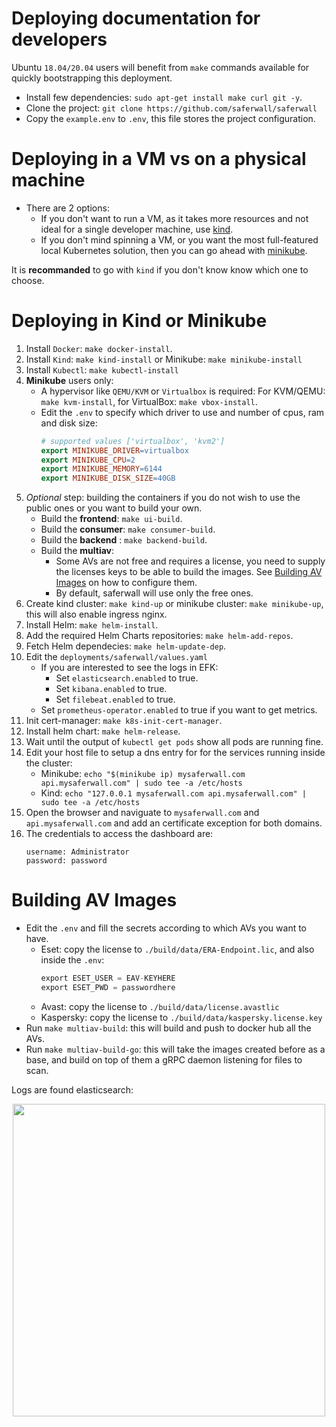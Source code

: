 # Deploying documentation for developers

Ubuntu `18.04/20.04` users will benefit from `make` commands available for quickly bootstrapping this deployment.
- Install few dependencies: `sudo apt-get install make curl git -y`.
- Clone the project: `git clone https://github.com/saferwall/saferwall`
- Copy the `example.env` to `.env`, this file stores the project configuration.

# Deploying in a VM vs on a physical machine

- There are 2 options:
  - If you don't want to run a VM, as it takes more resources and not ideal for a single developer machine, use [kind](https://kind.sigs.k8s.io/).
  - If you don't mind spinning a VM, or you want the most full-featured local Kubernetes solution, then you can go ahead with [minikube](https://minikube.sigs.k8s.io/docs/).

It is __recommanded__ to go with `kind` if you don't know know which one to choose.

# Deploying in Kind or Minikube

1. Install `Docker`: `make docker-install`.
2. Install `Kind`: `make kind-install` or Minikube: `make minikube-install`
3. Install `Kubectl`: `make kubectl-install`
4. __Minikube__ users only: 
    - A hypervisor like `QEMU/KVM` or `Virtualbox` is required: For KVM/QEMU: `make kvm-install`, for VirtualBox: `make vbox-install`.
    - Edit the `.env` to specify which driver to use and number of cpus, ram and disk size:
        ```mk
        # supported values ['virtualbox', 'kvm2']
        export MINIKUBE_DRIVER=virtualbox
        export MINIKUBE_CPU=2
        export MINIKUBE_MEMORY=6144
        export MINIKUBE_DISK_SIZE=40GB
        ```
5. _Optional_ step: building the containers if you do not wish to use the public ones or you want to build your own.
    - Build the __frontend__: `make ui-build`.
    - Build the __consumer__: `make consumer-build`.
    - Build the __backend__ : `make backend-build`.
    - Build the __multiav__:
        - Some AVs are not free and requires a license, you need to supply the licenses keys to be able to build the images. See [Building AV Images](#Building-AV-Images) on how to configure them.
        - By default, saferwall will use only the free ones.
6. Create kind cluster: `make kind-up` or minikube cluster: `make minikube-up`, this will also enable ingress nginx.
7. Install Helm: `make helm-install`.
8. Add the required Helm Charts repositories: `make helm-add-repos`.
9. Fetch Helm dependecies: `make helm-update-dep`.
10. Edit the `deployments/saferwall/values.yaml`
    - If you are interested to see the logs in EFK:
        - Set `elasticsearch.enabled` to true.
        - Set `kibana.enabled` to true. 
        - Set `filebeat.enabled` to true.
    - Set `prometheus-operator.enabled` to true if you want to get metrics.
11. Init cert-manager: `make k8s-init-cert-manager`.
12. Install helm chart: `make helm-release`.
13. Wait until the output of `kubectl get pods` show all pods are running fine.
14. Edit your host file to setup a dns entry for for the services running inside the cluster:
    - Minikube: `echo "$(minikube ip) mysaferwall.com api.mysaferwall.com" | sudo tee -a /etc/hosts`
    - Kind: `echo "127.0.0.1 mysaferwall.com api.mysaferwall.com" | sudo tee -a /etc/hosts`
15. Open the browser and naviguate to `mysaferwall.com` and `api.mysaferwall.com` and add an certificate exception for both domains.
16. The credentials to access the dashboard are: 
    ```
    username: Administrator
    password: password
    ```

# Building AV Images

- Edit the `.env` and fill the secrets according to which AVs you want to have.
    - Eset: copy the license to `./build/data/ERA-Endpoint.lic`, and also inside the `.env`:
        ```c
        export ESET_USER = EAV-KEYHERE
        export ESET_PWD = passwordhere
        ```
    - Avast: copy the license to `./build/data/license.avastlic`
    - Kaspersky: copy the license to `./build/data/kaspersky.license.key`
- Run `make multiav-build`: this will build and push to docker hub all the AVs.
- Run `make multiav-build-go`: this will take the images created before as a base, and build on top of them a gRPC daemon listening for files to scan.

 Logs are found elasticsearch:
<p align="center"><img src="https://i.imgur.com/6TnK2jR.png" width="500px" height="auto"></p>


